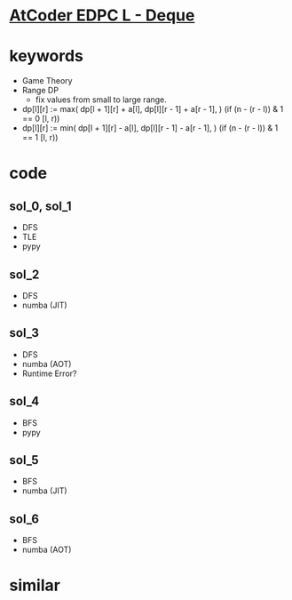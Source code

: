 # [AtCoder EDPC L - Deque](https://atcoder.jp/contests/dp/tasks/dp_l)




# keywords 
- Game Theory
- Range DP
  - fix values from small to large range.
- dp[l][r] := max(
    dp[l + 1][r] + a[l],
    dp[l][r - 1] + a[r - 1],
  ) (if (n - (r - l)) & 1 == 0 [l, r))
- dp[l][r] := min(
    dp[l + 1][r] - a[l],
    dp[l][r - 1] - a[r - 1],
  ) (if (n - (r - l)) & 1 == 1 [l, r))



# code 
## sol_0, sol_1
- DFS
- TLE
- pypy


## sol_2
- DFS
- numba (JIT)

## sol_3
- DFS
- numba (AOT)
- Runtime Error?


## sol_4
- BFS
- pypy 


## sol_5
- BFS
- numba (JIT)


## sol_6
- BFS
- numba (AOT)


# similar 
